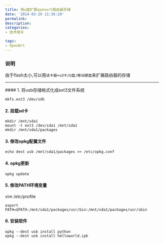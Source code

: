 ```yaml
---
title: 用u盘扩展openwrt路由器存储
date: '2014-03-29 21:36:20'
permalink: 
description: 
categories: 
- 技术相关

tags: 
- OpenWrt
---
```



### 说明
由于flash太小,可以用<code>读卡器+sd卡/U盘/移动硬盘</code>来扩展路由器的存储
<hr/>
#### 1. 将usb存储格式化成ext3文件系统

    mkfs.ext3 /dev/sdb

#### 2. 挂载sd卡

    mkdir /mnt/sda1
    mount -t ext3 /dev/sda1 /mnt/sda1
    mkdir /mnt/sda1/packages

#### 3. 修改opkg配置文件

    echo dest usb /mnt/sda1/packages >> /etc/opkg.conf

#### 4. opkg更新

    opkg update

#### 5. 修改PATH环境变量
vim /etc/profile

    export PATH=$PATH:/mnt/sda1/packages/usr/bin:/mnt/sda1/packages/usr/sbin

#### 6. 安装软件

    opkg --dest usb install python
    opkg --dest usb install helloworld.ipk

